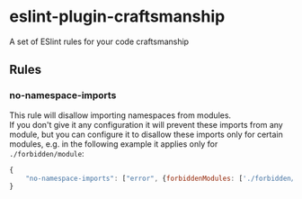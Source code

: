 # eslint-plugin-craftsmanship
A set of ESlint rules for your code craftsmanship

## Rules
### no-namespace-imports
This rule will disallow importing namespaces from modules.  
If you don't give it any configuration it will prevent these imports from any module, but you can configure it to disallow these imports only for certain modules, e.g. in the following example it applies only for `./forbidden/module`:

```javascript
{
    "no-namespace-imports": ["error", {forbiddenModules: ['./forbidden/module']}]
}
```
